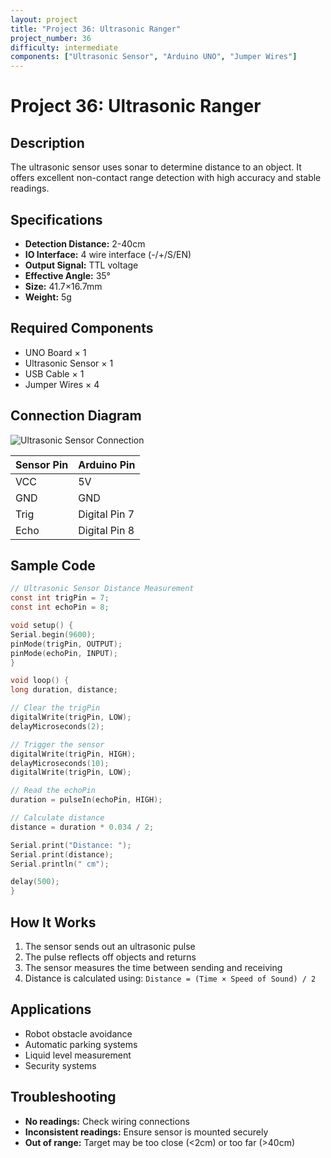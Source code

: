 ```yaml
---
layout: project
title: "Project 36: Ultrasonic Ranger"
project_number: 36
difficulty: intermediate
components: ["Ultrasonic Sensor", "Arduino UNO", "Jumper Wires"]
---
```


# Project 36: Ultrasonic Ranger

## **Description**
The ultrasonic sensor uses sonar to determine distance to an object. It offers excellent non-contact range detection with high accuracy and stable readings.

## **Specifications**
- **Detection Distance:** 2-40cm
- **IO Interface:** 4 wire interface (-/+/S/EN)  
- **Output Signal:** TTL voltage
- **Effective Angle:** 35°
- **Size:** 41.7×16.7mm
- **Weight:** 5g

## **Required Components**
- UNO Board × 1
- Ultrasonic Sensor × 1  
- USB Cable × 1
- Jumper Wires × 4

## **Connection Diagram**

![Ultrasonic Sensor Connection](../../assets/images/diagrams/ultrasonic-connection.png)

| Sensor Pin | Arduino Pin |
|------------|-------------|
| VCC | 5V |
| GND | GND |
| Trig | Digital Pin 7 |
| Echo | Digital Pin 8 |

## **Sample Code**

```c
// Ultrasonic Sensor Distance Measurement
const int trigPin = 7;
const int echoPin = 8;

void setup() {
Serial.begin(9600);
pinMode(trigPin, OUTPUT);
pinMode(echoPin, INPUT);
}

void loop() {
long duration, distance;

// Clear the trigPin
digitalWrite(trigPin, LOW);
delayMicroseconds(2);

// Trigger the sensor
digitalWrite(trigPin, HIGH);
delayMicroseconds(10);
digitalWrite(trigPin, LOW);

// Read the echoPin
duration = pulseIn(echoPin, HIGH);

// Calculate distance
distance = duration * 0.034 / 2;

Serial.print("Distance: ");
Serial.print(distance);
Serial.println(" cm");

delay(500);
}
```

## **How It Works**
1. The sensor sends out an ultrasonic pulse
2. The pulse reflects off objects and returns
3. The sensor measures the time between sending and receiving
4. Distance is calculated using: `Distance = (Time × Speed of Sound) / 2`

## **Applications**
- Robot obstacle avoidance
- Automatic parking systems  
- Liquid level measurement
- Security systems

## **Troubleshooting**
- **No readings:** Check wiring connections
- **Inconsistent readings:** Ensure sensor is mounted securely
- **Out of range:** Target may be too close (<2cm) or too far (>40cm)
